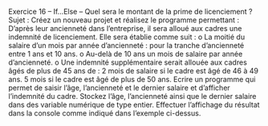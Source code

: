 Exercice 16 – If…Else – Quel sera le montant de la
prime de licenciement ?
Sujet : Créez un nouveau projet et réalisez le programme permettant :
D’après leur ancienneté dans l’entreprise, il sera alloué aux cadres une indemnité de licenciement.
Elle sera établie comme suit :
o La moitié du salaire d’un mois par année d’ancienneté : pour la tranche d’ancienneté entre 1 ans et 10
ans.
o Au-delà de 10 ans un mois de salaire par année d’ancienneté.
o Une indemnité supplémentaire serait allouée aux cadres âgés de plus de 45 ans de :
 2 mois de salaire si le cadre est âgé de 46 à 49 ans.
 5 mois si le cadre est âgé de plus de 50 ans.
Ecrire un programme qui permet de saisir l’âge, l’ancienneté et le dernier salaire et d’afficher
l’indemnité du cadre.
Stockez l’âge, l’ancienneté ainsi que le dernier salaire dans des variable numérique de type entier.
Effectuer l’affichage du résultat dans la console comme indiqué dans l’exemple ci-dessus.
